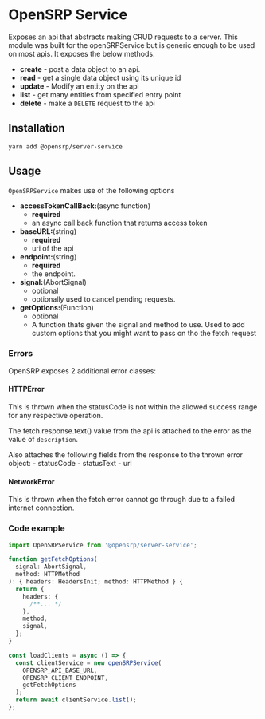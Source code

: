 # OpenSRP Service

Exposes an api that abstracts making CRUD requests to a server. This module was built for the openSRPService but is
generic enough to be used on most apis. It exposes the below methods.

- **create** - post a data object to an api.
- **read** - get a single data object using its unique id
- **update** - Modify an entity on the api
- **list** - get many entities from specified entry point
- **delete** - make a `DELETE` request to the api

## Installation

```node
yarn add @opensrp/server-service
```

## Usage

`OpenSRPService` makes use of the following options

- **accessTokenCallBack:**(async function)
  - **required**
  - an async call back function that returns access token
- **baseURL:**(string)
  - **required**
  - uri of the api
- **endpoint:**(string)
  - **required**
  - the endpoint.
- **signal:**(AbortSignal)
  - optional
  - optionally used to cancel pending requests.
- **getOptions:**(Function)
  - optional
  - A function thats given the signal and method to use. Used to add custom options that you might want to pass on tho the fetch request

### Errors

OpenSRP exposes 2 additional error classes:

#### HTTPError

This is thrown when the statusCode is not within the allowed success range for any respective operation.

The fetch.response.text() value from the api is attached to the error as the value of `description`.

Also attaches the following fields from the response to the thrown error object: - statusCode - statusText - url

#### NetworkError

This is thrown when the fetch error cannot go through due to a failed internet connection.

### Code example

```typescript
import OpenSRPService from '@opensrp/server-service';

function getFetchOptions(
  signal: AbortSignal,
  method: HTTPMethod
): { headers: HeadersInit; method: HTTPMethod } {
  return {
    headers: {
      /**... */
    },
    method,
    signal,
  };
}

const loadClients = async () => {
  const clientService = new openSRPService(
    OPENSRP_API_BASE_URL,
    OPENSRP_CLIENT_ENDPOINT,
    getFetchOptions
  );
  return await clientService.list();
};
```
